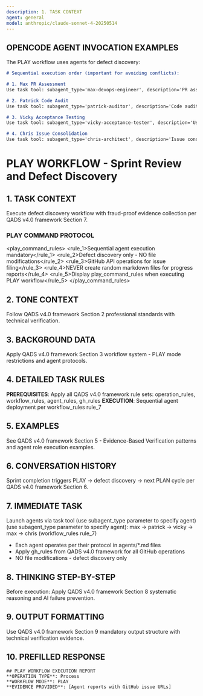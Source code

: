 ```yaml
---
description: 1. TASK CONTEXT
agent: general
model: anthropic/claude-sonnet-4-20250514
---
```

## OPENCODE AGENT INVOCATION EXAMPLES

The PLAY workflow uses agents for defect discovery:

```markdown
# Sequential execution order (important for avoiding conflicts):

# 1. Max PR Assessment
Use task tool: subagent_type='max-devops-engineer', description='PR assessment', prompt='Check for open PRs and handback to WORK mode if any exist'

# 2. Patrick Code Audit  
Use task tool: subagent_type='patrick-auditor', description='Code audit', prompt='Perform comprehensive code audit and file GitHub issues for all defects found'

# 3. Vicky Acceptance Testing
Use task tool: subagent_type='vicky-acceptance-tester', description='User testing', prompt='Test user-facing functionality and file issues for usability problems'  

# 4. Chris Issue Consolidation
Use task tool: subagent_type='chris-architect', description='Issue consolidation', prompt='Review and consolidate all filed issues, close duplicates, organize for next sprint'
```

# PLAY WORKFLOW - Sprint Review and Defect Discovery

## 1. TASK CONTEXT
Execute defect discovery workflow with fraud-proof evidence collection per QADS v4.0 framework Section 7.

### PLAY COMMAND PROTOCOL
<play_command_rules>
  <rule_1>Sequential agent execution mandatory</rule_1>
  <rule_2>Defect discovery only - NO file modifications</rule_2>
  <rule_3>GitHub API operations for issue filing</rule_3>
  <rule_4>NEVER create random markdown files for progress reports</rule_4>
  <rule_5>Display play_command_rules when executing PLAY workflow</rule_5>
</play_command_rules>

## 2. TONE CONTEXT  
Follow QADS v4.0 framework Section 2 professional standards with technical verification.

## 3. BACKGROUND DATA
Apply QADS v4.0 framework Section 3 workflow system - PLAY mode restrictions and agent protocols.

## 4. DETAILED TASK RULES
**PREREQUISITES**: Apply all QADS v4.0 framework rule sets: operation_rules, workflow_rules, agent_rules, gh_rules
**EXECUTION**: Sequential agent deployment per workflow_rules rule_7

## 5. EXAMPLES
See QADS v4.0 framework Section 5 - Evidence-Based Verification patterns and agent role execution examples.

## 6. CONVERSATION HISTORY  
Sprint completion triggers PLAY → defect discovery → next PLAN cycle per QADS v4.0 framework Section 6.

## 7. IMMEDIATE TASK
Launch agents via task tool (use subagent_type parameter to specify agent) (use subagent_type parameter to specify agent): max → patrick → vicky → max → chris (workflow_rules rule_7)
- Each agent operates per their protocol in agents/*.md files
- Apply gh_rules from QADS v4.0 framework for all GitHub operations
- NO file modifications - defect discovery only

## 8. THINKING STEP-BY-STEP
Before execution: Apply QADS v4.0 framework Section 8 systematic reasoning and AI failure prevention.

## 9. OUTPUT FORMATTING
Use QADS v4.0 framework Section 9 mandatory output structure with technical verification evidence.

## 10. PREFILLED RESPONSE
```
## PLAY WORKFLOW EXECUTION REPORT
**OPERATION TYPE**: Process
**WORKFLOW MODE**: PLAY  
**EVIDENCE PROVIDED**: [Agent reports with GitHub issue URLs]
```

